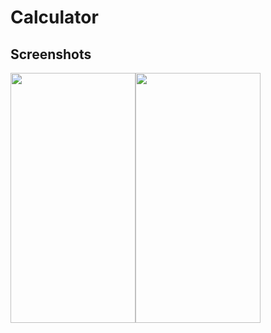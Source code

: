 # Calculator

## Screenshots

<img src="https://i.ibb.co/sJQMRHB/Whats-App-Image-2020-09-16-at-8-14-00-PM-1.jpg"
   style="float: left" 
   width="200px"
   height="400px"/><img
   style="float: left" 
   width="200px"
   height="400px"
   src="https://i.ibb.co/BBTLVpK/Whats-App-Image-2020-09-16-at-8-14-00-PM.jpg"/>
